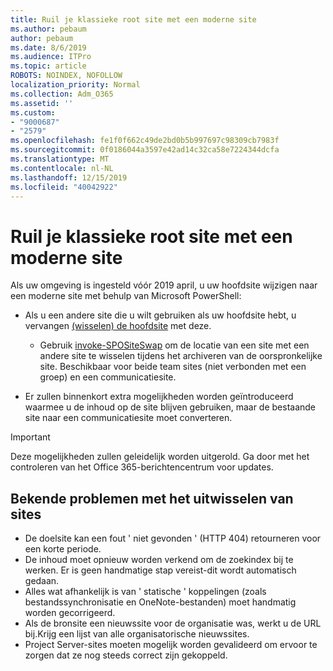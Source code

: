 ```yaml
---
title: Ruil je klassieke root site met een moderne site
ms.author: pebaum
author: pebaum
ms.date: 8/6/2019
ms.audience: ITPro
ms.topic: article
ROBOTS: NOINDEX, NOFOLLOW
localization_priority: Normal
ms.collection: Adm_O365
ms.assetid: ''
ms.custom:
- "9000687"
- "2579"
ms.openlocfilehash: fe1f0f662c49de2bd0b5b997697c98309cb7983f
ms.sourcegitcommit: 0f0186044a3597e42ad14c32ca58e7224344dcfa
ms.translationtype: MT
ms.contentlocale: nl-NL
ms.lasthandoff: 12/15/2019
ms.locfileid: "40042922"
---
```

# <a name="swap-your-classic-root-site-with-a-modern-site"></a>Ruil je klassieke root site met een moderne site

Als uw omgeving is ingesteld vóór 2019 april, u uw hoofdsite wijzigen naar een moderne site met behulp van Microsoft PowerShell:

- Als u een andere site die u wilt gebruiken als uw hoofdsite hebt, u vervangen [(wisselen) de hoofdsite](https://docs.microsoft.com/sharepoint/modern-root-site) met deze. 
    - Gebruik [invoke-SPOSiteSwap](https://docs.microsoft.com/powershell/module/sharepoint-online/invoke-spositeswap?view=sharepoint-ps) om de locatie van een site met een andere site te wisselen tijdens het archiveren van de oorspronkelijke site. Beschikbaar voor beide team sites (niet verbonden met een groep) en een communicatiesite. 

- Er zullen binnenkort extra mogelijkheden worden geïntroduceerd waarmee u de inhoud op de site blijven gebruiken, maar de bestaande site naar een communicatiesite moet converteren. 
>[!Important]
>Deze mogelijkheden zullen geleidelijk worden uitgerold. Ga door met het controleren van het Office 365-berichtencentrum voor updates. 

## <a name="known-issues-with-swapping-sites"></a>Bekende problemen met het uitwisselen van sites

- De doelsite kan een fout ' niet gevonden ' (HTTP 404) retourneren voor een korte periode.
- De inhoud moet opnieuw worden verkend om de zoekindex bij te werken. Er is geen handmatige stap vereist-dit wordt automatisch gedaan.
- Alles wat afhankelijk is van ' statische ' koppelingen (zoals bestandssynchronisatie en OneNote-bestanden) moet handmatig worden gecorrigeerd.
- Als de bronsite een nieuwssite voor de organisatie was, werkt u de URL bij.Krijg een lijst van alle organisatorische nieuwssites.
- Project Server-sites moeten mogelijk worden gevalideerd om ervoor te zorgen dat ze nog steeds correct zijn gekoppeld.





